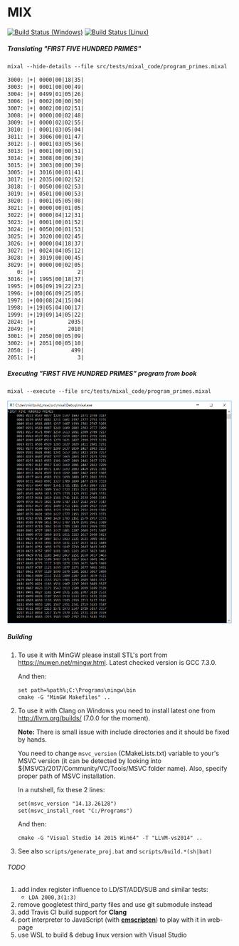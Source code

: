 # MIX

[![Build Status (Windows)](https://ci.appveyor.com/api/projects/status/github/grishavanika/mix?svg=true)](https://ci.appveyor.com/project/grishavanika/mix)
[![Build Status (Linux)](https://travis-ci.org/grishavanika/mix.svg)](https://travis-ci.org/grishavanika/mix)

##### Translating "FIRST FIVE HUNDRED PRIMES"

```
mixal --hide-details --file src/tests/mixal_code/program_primes.mixal
```

```
3000: |+| 0000|00|18|35|
3003: |+| 0001|00|00|49|
3004: |+| 0499|01|05|26|
3006: |+| 0002|00|00|50|
3007: |+| 0002|00|02|51|
3008: |+| 0000|00|02|48|
3009: |+| 0000|02|02|55|
3010: |-| 0001|03|05|04|
3011: |+| 3006|00|01|47|
3012: |-| 0001|03|05|56|
3013: |+| 0001|00|00|51|
3014: |+| 3008|00|06|39|
3015: |+| 3003|00|00|39|
3005: |+| 3016|00|01|41|
3017: |+| 2035|00|02|52|
3018: |-| 0050|00|02|53|
3019: |+| 0501|00|00|53|
3020: |-| 0001|05|05|08|
3021: |+| 0000|00|01|05|
3022: |+| 0000|04|12|31|
3023: |+| 0001|00|01|52|
3024: |+| 0050|00|01|53|
3025: |+| 3020|00|02|45|
3026: |+| 0000|04|18|37|
3027: |+| 0024|04|05|12|
3028: |+| 3019|00|00|45|
3029: |+| 0000|00|02|05|
   0: |+|             2|
3016: |+| 1995|00|18|37|
1995: |+|06|09|19|22|23|
1996: |+|00|06|09|25|05|
1997: |+|00|08|24|15|04|
1998: |+|19|05|04|00|17|
1999: |+|19|09|14|05|22|
2024: |+|          2035|
2049: |+|          2010|
3001: |+| 2050|00|05|09|
3002: |+| 2051|00|05|10|
2050: |-|           499|
2051: |+|             3|
```

##### Executing "FIRST FIVE HUNDRED PRIMES" program from book

```
mixal --execute --file src/tests/mixal_code/program_primes.mixal
```

![](docs/first_500_primes.png)


##### Building

1. To use it with MinGW please install STL's port from https://nuwen.net/mingw.html.
    Latest checked version is GCC 7.3.0.

    And then:
    ```
    set path=%path%;C:\Programs\mingw\bin
    cmake -G "MinGW Makefiles" ..
    ```

2. To use it with Clang on Windows you need to install latest one
from http://llvm.org/builds/ (7.0.0 for the moment).

    **Note:**
    There is small issue with include directories and it should be fixed by hands.

    You need to change `msvc_version` (CMakeLists.txt) variable to your's MSVC version
    (it can be detected by looking into ${MSVC}/2017/Community/VC/Tools/MSVC folder name).
    Also, specify proper path of MSVC installation.

    In a nutshell, fix these 2 lines:

    ```
    set(msvc_version "14.13.26128")
    set(msvc_install_root "C:/Programs")
    ```

    And then:
    ```
    cmake -G "Visual Studio 14 2015 Win64" -T "LLVM-vs2014" ..
    ```

3. See also `scripts/generate_proj.bat` and `scripts/build.*(sh|bat)`

###### TODO

1. add index register influence to LD/ST/ADD/SUB and similar tests:
    * `LDA 2000,3(1:3)`
2. remove googletest third_party files and use git submodule instead
3. add Travis CI build support for **Clang**
4. port interpreter to JavaScript (with **[emscripten](http://kripken.github.io/emscripten-site/)**)
to play with it in web-page
5. use WSL to build & debug linux version with Visual Studio

